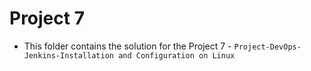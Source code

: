 # Project 7
- This folder contains the solution for the Project 7 - `Project-DevOps-Jenkins-Installation and Configuration on Linux`
